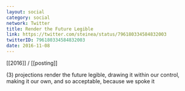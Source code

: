 ```yaml
---
layout: social
category: social
network: Twitter
title: Render the Future Legible
link: https://twitter.com/steinea/status/796180334584832003
twitterID: 796180334584832003
date: 2016-11-08
---
```


[[2016]] / [[posting]]

(3) projections render the future legible, drawing it within our control, making it our own, and so acceptable, because we spoke it
